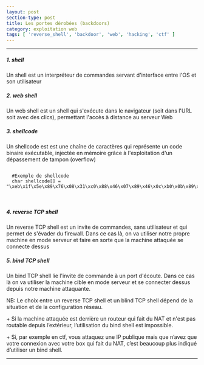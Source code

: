 ```yaml
---
layout: post
section-type: post
title: Les portes dérobées (backdoors)
category: exploitation web
tags: [ 'reverse_shell', 'backdoor', 'web', 'hacking', 'ctf' ]
---
```


---------------------------------------------
##### 1. shell
Un shell est un interpréteur de commandes servant d'interface entre l'OS et son utilisateur

##### 2. web shell
Un web shell est un shell qui s'exécute dans le navigateur (soit dans l'URL soit avec des clics), permettant l'accès à distance au serveur Web 

##### 3. shellcode
Un shellcode est est une chaîne de caractères qui représente un code binaire exécutable, injectée en mémoire grâce à l'exploitation d'un dépassement de tampon (overflow)
<pre><code data-trim class="yaml">
  #Exemple de shellcode
  char shellcode[] = "\xeb\x1f\x5e\x89\x76\x08\x31\xc0\x88\x46\x07\x89\x46\x0c\xb0\x0b\x89\xf3\x8d\x4e\x08\x8d\x56\x0c\xcd\x80\x31\xdb\x89\xd8\x40\xcd\x80\xe8\xdc\xff\xff\xff/bin/sh";
</code></pre> <br/>

##### 4. reverse TCP shell
Un reverse TCP shell est un invite de commandes, sans utilisateur et qui permet de s'évader du firewall. Dans ce cas là, on va utiliser notre propre machine en mode serveur et faire en sorte que la machine attaquée se connecte dessus

##### 5. bind TCP shell
Un bind TCP shell lie l'invite de commande à un port d'écoute. Dans ce cas là on va utiliser la machine cible en mode serveur et se connecter dessus depuis notre machine attaquante.

NB: Le choix entre un reverse TCP shell et un blind TCP shell dépend de la situation et de la configuration réseau. 
<p style="text-align: letf;"> + Si la machine attaquée est derrière un routeur qui fait du NAT et n'est pas routable depuis l’extérieur, l’utilisation du bind shell est impossible. </p>
<p style="text-align: letf;"> + Si, par exemple en ctf, vous attaquez une IP publique mais que n’avez que votre connexion avec votre box qui fait du NAT, c’est beaucoup plus indiqué d’utiliser un bind shell.</p>

---------------------------------------------
